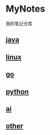 # MyNotes

我的笔记仓库

## [java](java/README.md)
## [linux](linux/README.md)
## [go](go1/README.md)
## [python](python/README.md)
## [ai](ai/README.md)
## [other](other/README.md)
